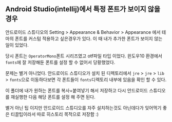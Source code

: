 ## Android Studio(intellij)에서 특정 폰트가 보이지 않을 경우 

안드로이드 스튜디오의 Setting > Appearance & Behavior > Appearance 에서 테마의 폰트를 커스텀 적용하고 싶은경우가 있다. 이 때 내가 추가한 폰트가 보이지 않는 일이 있었다. 

당시 폰트는 `OperatorMono`폰트 시리즈였고 otf파일 타입 이었다. 윈도우10 환경에서 `fonts`에 잘 저장해둔 폰트를 설정 할 수 없어서 당황했었다. 

문제는 별거 아니었다. 안드로이드 스튜디오가 설치 된 디렉토리에서 `jre` > `jre` > `lib` > `fonts`으로 이동하다보면 각 폰트들이 `fonts`디렉토리 내부에 있음을 확인 할 수 있다. 

이 폴더에 내가 원하는 폰트를 복사+붙여넣기 해서 저장하고 다시 안드로이드 스튜디오를 재실행한 다음 해당 폰트를 설정 해 주면 된다. 

별거 아닌 팁 이지만 안드로이드 스튜디오를 자주 설치하는것도 아닌데다가 잊어먹기 좋은 티끌팁이라서 따로 히스토리 목적으로 저장함 :) 